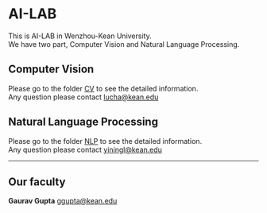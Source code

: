 # AI-LAB
This is AI-LAB in Wenzhou-Kean University. \
We have two part, Computer Vision and Natural Language Processing. 
## Computer Vision
Please go to the folder [CV](/CV/) to see the detailed information. \
Any question please contact lucha@kean.edu 
## Natural Language Processing
Please go to the folder [NLP](/NLP/) to see the detailed information. \
Any question please contact yiningl@kean.edu

---
## Our faculty
**Gaurav Gupta** ggupta@kean.edu



